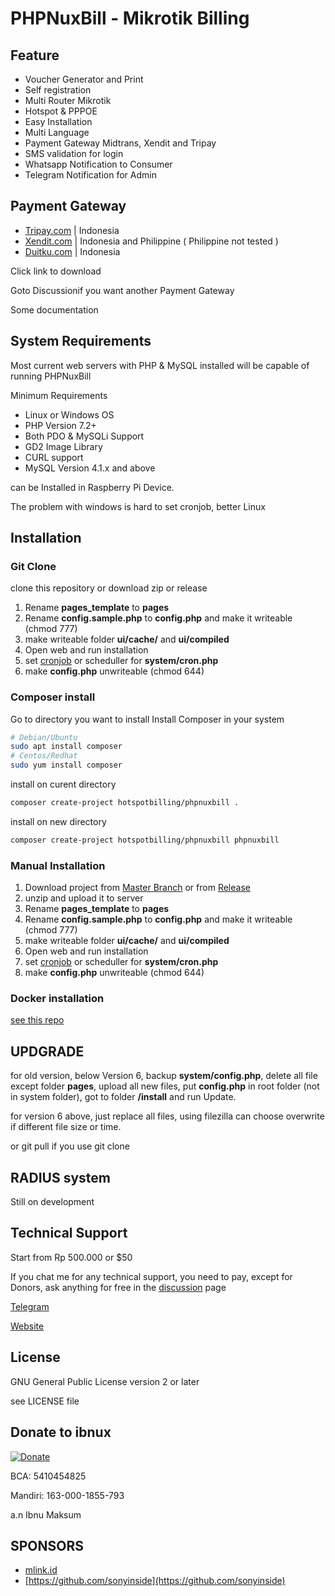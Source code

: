 # PHPNuxBill - Mikrotik Billing

## Feature

- Voucher Generator and Print
- Self registration
- Multi Router Mikrotik
- Hotspot & PPPOE
- Easy Installation
- Multi Language
- Payment Gateway Midtrans, Xendit and Tripay
- SMS validation for login
- Whatsapp Notification to Consumer
- Telegram Notification for Admin

## Payment Gateway

- [Tripay.com](https://github.com/hotspotbilling/phpnuxbill-tripay) | Indonesia
- [Xendit.com](https://github.com/hotspotbilling/phpnuxbill-xendit) | Indonesia and Philippine ( Philippine not tested )
- [Duitku.com](https://github.com/hotspotbilling/phpnuxbill-duitku) | Indonesia

Click link to download

Goto Discussionif you want another Payment Gateway

Some documentation

## System Requirements

Most current web servers with PHP & MySQL installed will be capable of running PHPNuxBill

Minimum Requirements

- Linux or Windows OS
- PHP Version 7.2+
- Both PDO & MySQLi Support
- GD2 Image Library
- CURL support
- MySQL Version 4.1.x and above

can be Installed in Raspberry Pi Device.

The problem with windows is hard to set cronjob, better Linux

## Installation

### Git Clone

clone this repository or download zip or release

1. Rename **pages_template** to **pages**
2. Rename **config.sample.php** to **config.php** and make it writeable (chmod 777)
3. make writeable folder **ui/cache/** and **ui/compiled**
4. Open web and run installation
5. set [cronjob](https://github.com/hotspotbilling/phpnuxbill/wiki/Cron-Jobs) or scheduller for **system/cron.php**
6. make **config.php** unwriteable (chmod 644)

### Composer install

Go to directory you want to install
Install Composer in your system

```bash
# Debian/Ubuntu
sudo apt install composer
# Centos/Redhat
sudo yum install composer
```

install on curent directory

```bash
composer create-project hotspotbilling/phpnuxbill .
```

install on new directory

```bash
composer create-project hotspotbilling/phpnuxbill phpnuxbill
```

### Manual Installation

1. Download project from [Master Branch](https://github.com/hotspotbilling/phpnuxbill/archive/refs/heads/master.zip) or from [Release](https://github.com/hotspotbilling/phpnuxbill/releases)
2. unzip and upload it to server
3. Rename **pages_template** to **pages**
4. Rename **config.sample.php** to **config.php** and make it writeable (chmod 777)
5. make writeable folder **ui/cache/** and **ui/compiled**
6. Open web and run installation
7. set [cronjob](https://github.com/hotspotbilling/phpnuxbill/wiki/Cron-Jobs) or scheduller for **system/cron.php**
8. make **config.php** unwriteable (chmod 644)

### Docker installation

[see this repo](https://github.com/animegasan/phpnuxbill)

## UPDGRADE

for old version, below Version 6, backup **system/config.php**, delete all file except folder **pages**, upload all new files, put **config.php** in root folder (not in system folder), got to folder **/install** and run Update.

for version 6 above, just replace all files, using filezilla can choose overwrite if different file size or time.

or git pull if you use git clone

## RADIUS system

Still on development

## Technical Support

Start from Rp 500.000 or $50

If you chat me for any technical support, you need to pay, except for Donors, ask anything for free in the [discussion](/hotspotbilling/phpnuxbill/discussions) page

[Telegram](https://t.me/ibnux)

[Website](https://ibnux.net/layanan)

## License

GNU General Public License version 2 or later

see LICENSE file

## Donate to ibnux

[![Donate](https://img.shields.io/badge/Donate-PayPal-green.svg)](https://paypal.me/ibnux)

BCA: 5410454825

Mandiri: 163-000-1855-793

a.n Ibnu Maksum

## SPONSORS

- [mlink.id](https://mlink.id)
- [https://github.com/sonyinside](https://github.com/sonyinside)
